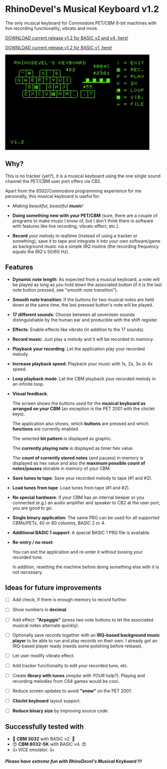 # RhinoDevel's Musical Keyboard v1.2
The only musical keyboard for Commodore PET/CBM 8-bit machines with live recording functionality, vibrato and more.

[DOWNLOAD current release v1.2 for BASIC v2 and v4, here!](https://github.com/RhinoDevel/keyboard/releases/download/v1.2/keyboard-v1_2-basic_v2_and_v4.prg)

[DOWNLOAD current release v1.2 for BASIC v1, here!](https://github.com/RhinoDevel/keyboard/releases/download/v1.2/keyboard-v1_2-basic_v1.prg)

![Screenshot of RhinoDevel's Keyboard](/40col-v1_2.jpg?raw=true)

## Why?

This is no tracker (yet?), it is a musical keyboard using the one single sound
channel the PET/CBM user port offers via CB2.

Apart from the 6502/Commodore programming experience for me personally,
this musical keyboard is useful for:

- *Making beautiful, beautiful **music**!*

- **Doing something new with your PET/CBM** (sure, there are a couple of
  programs to make music I know of, but I don't think there is software with
  features like live recording, vibrato effect, etc.).

- **Record** your melody in realtime (instead of using a tracker or something),
  save it to tape and integrate it into your own software/game as background
  music via a simple IRQ routine (the recording frequency equals the IRQ's
  50/60 Hz).

## Features

- **Dynamic note length**: As expected from a musical keyboard, a note will be
                           played as long as you hold down the associated button
                           (if it is the last note button pressed,
                           see "smooth note transition").

- **Smooth note transition**: If the buttons for two musical notes are held down
                              at the same time, the last pressed button's note
                              will be played.
                      
- **17 different sounds**: Choose between all seventeen sounds distinguishable
                           by the human ear and producible with the shift
                           register.
                
- **Effects**: Enable effects like vibrato (in addition to the 17 sounds).
                
- **Record music**: Just play a melody and it will be recorded to memory.

- **Playback your recording**: Let the application play your recorded melody.

- **Increase playback speed**: Playback your music with 1x, 2x, 3x or 4x speed.

- **Loop playback mode**: Let the CBM playback your recorded melody in an
                          infinite loop.

- **Visual feedback**:

  The screen shows the buttons used for the
  **musical keyboard as arranged on your CBM**
  (an exception is the PET 2001 with the chiclet keys).

  The application also shows, which **buttons** are pressed and which
  **functions** are currently enabled.
                   
  The selected **bit pattern** is displayed as graphic.
                   
  The **currently playing note** is displayed as timer hex value.
                   
  The **count of currently stored notes** (and pauses) in memory is displayed as
  hex value and also the **maximum possible count of notes/pauses** storable in
  memory of your CBM.

- **Save tunes to tape**: Save your recorded melody to tape (#1 and #2).

- **Load tunes from tape**: Load tunes from tape (#1 and #2).

- **No special hardware**: If your CBM has an internal beeper or you connected
                           (e.g.) an audio amplifier and speaker to CB2 at the
                           user port, you are good to go.

- **Single binary application**: The same PRG can be used for all supported
                                 CBMs/PETs, 40 or 80 columns, BASIC 2 or 4.

- **Additional BASIC 1 support**: A special BASIC 1 PRG file is available.
                             
- **Re-entry / no reset**:

  You can exit the application and re-enter it without loosing your recorded
  tune.
                       
  In addition, resetting the machine before doing something else with it is not
  necessary.

## Ideas for future improvements

- [ ] Add check, if there is enough memory to record further.

- [ ] Show numbers in **decimal**.

- [ ] Add effect: **"Arpeggio"** (press two note buttons to let the associated
                  musical notes alternate quickly).

- [ ] Optionally save records together with an
      **IRQ-based background music player** to be able to run and play records
      on their own. I already got an IRQ-based player ready (needs some
      polishing before release).

- [ ] Let user modify vibrato effect.

- [ ] Add tracker functionality to edit your recorded tune, etc.

- [ ] Create **library with tunes** (*maybe with YOUR help?*).
      Playing and recording melodies from C64 games would be cool..
              
- [ ] Reduce screen updates to avoid **"snow"** on the PET 2001.

- [ ] **Chiclet keyboard** layout support.

- [ ] **Reduce binary size** by improving source code.

## Successfully tested with

- :smiling_face_with_three_hearts: **CBM 3032** with BASIC v2. :smiling_face_with_three_hearts:
- :heart_eyes: **CBM 8032-SK** with BASIC v4. :heart_eyes:
- :+1: VICE emulator. :+1:

***Please have extreme fun with RhinoDevel's Musical Keyboard !!!***
